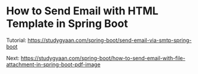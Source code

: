 # How to Send Email with HTML Template in Spring Boot 

Tutorial: https://studygyaan.com/spring-boot/send-email-via-smtp-spring-boot

Next: https://studygyaan.com/spring-boot/how-to-send-email-with-file-attachment-in-spring-boot-pdf-image
